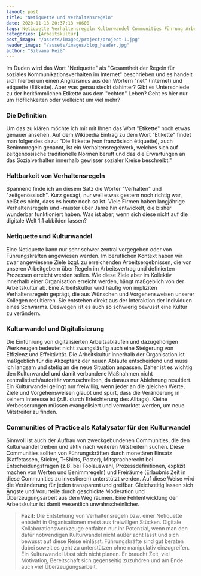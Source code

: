 ```yaml
---
layout: post
title: "Netiquette und Verhaltensregeln"
date: 2020-11-13 20:37:13 +0600
tags: Netiquette Verhaltensregeln Kulturwandel Communities Führung Arbeitskultur
categories: [Arbeitskultur]
post_image: "/assets/images/project/project-1.jpg"
header_image: "/assets/images/blog_header.jpg"
author: "Silvana Heiß"
---
```

Im Duden wird das Wort "Netiquette" als "Gesamtheit der Regeln für soziales Kommunikationsverhalten im Internet" beschrieben und es handelt sich hierbei um einen Anglizismus aus den Wörtern "net" (Internet) und etiquette (Etikette). Aber was genau steckt dahinter? Gibt es Unterschiede zu der herkömmlichen Etikette aus dem "echten" Leben? Geht es hier nur um Höflichkeiten oder vielleicht um viel mehr?

### Die Definition
Um das zu klären möchte ich mir mit Ihnen das Wort "Etikette" noch etwas genauer ansehen. Auf dem Wikipedia Eintrag zu dem Wort "Etikette" findet man folgendes dazu: "Die Etikette (von französisch étiquette), auch Benimmregeln genannt, ist ein Verhaltensregelwerk, welches sich auf zeitgenössische traditionelle Normen beruft und das die Erwartungen an das Sozialverhalten innerhalb gewisser sozialer Kreise beschreibt." 

### Haltbarkeit von Verhaltensregeln
Spannend finde ich an diesem Satz die Wörter "Verhalten" und "zeitgenössisch". Kurz gesagt, nur weil etwas gestern noch richtig war, heißt es nicht, dass es heute noch so ist. Viele Firmen haben langjährige Verhaltensregeln und -muster über Jahre hin entwickelt, die bisher wunderbar funktioniert haben. Was ist aber, wenn sich diese nicht auf die digitale Welt 1:1 abbilden lassen? 

### Netiquette und Kulturwandel
Eine Netiquette kann nur sehr schwer zentral vorgegeben oder von Führungskräften angewiesen werden. Im beruflichen Kontext haben wir zwar angewiesene Ziele bzgl. zu erreichenden Arbeitsergebnissen, die von unseren Arbeitgebern über Regeln im Arbeitsvertrag und definierten Prozessen erreicht werden sollen. Wie diese Ziele aber im Kollektiv innerhalb einer Organisation erreicht werden, hängt maßgeblich von der Arbeitskultur ab. Eine Arbeitskultur wird häufig von impliziten Verhaltensregeln geprägt, die aus Wünschen und Vorgehensweisen unserer Kollegen resultieren. Sie entstehen direkt aus der Interaktion der Individuen eines Schwarms. Deswegen ist es auch so schwierig bewusst eine Kultur zu verändern.

### Kulturwandel und Digitalisierung
Die Einführung von digitalisierten Arbeitsabläufen und dazugehörigen Werkzeugen bedeutet nicht zwangsläufig auch eine Steigerung von Effizienz und Effektivität. Die Arbeitskultur innerhalb der Organisation ist maßgeblich für die Akzeptanz der neuen Abläufe entscheidend und muss ich langsam und stetig an die neue Situation anpassen. Daher ist es wichtig den Kulturwandel und damit verbundene Maßnahmen nicht zentralistisch/autoritär vorzuschreiben, da daraus nur Ablehnung resultiert. Ein Kulturwandel gelingt nur freiwillig, wenn jeder an die gleichen Werte, Ziele und Vorgehensweisen glaubt und spürt, dass die Veränderung in seinem Interesse ist (z.B. durch Erleichterung des Alltags). Kleine Verbesserungen müssen evangelisiert und vermarktet werden, um neue Mitstreiter zu finden. 

### Communities of Practice als Katalysator für den Kulturwandel
Sinnvoll ist auch der Aufbau von zweckgebundenen Communities, die den Kulturwandel treiben und aktiv nach weiteren Mitstreitern suchen. Diese Communities sollten von Führungskräften durch monetären Einsatz (Kaffetassen, Sticker, T-Shirts, Poster), Mitspracherecht bei Entscheidungsfragen (z.B. bei Toolauswahl, Prozessdefinitionen, explizit machen von Werten und Benimmregeln) und Freiräume (Erlaubnis Zeit in diese Communities zu investieren) unterstützt werden. Auf diese Weise wird die Veränderung für jeden transparent und greifbar. Gleichzeitig lassen sich Ängste und Vorurteile durch geschickte Moderation und Überzeugungsarbeit  aus dem Weg räumen. Eine Fehlentwicklung der Arbeitskultur ist damit wesentlich unwahrscheinlicher. 

> __Fazit:__
> Die Entstehung von Verhaltensregeln bzw. einer Netiquette entsteht in Organisationen meist aus freiwillgen Stücken. Digitale Kollaborationswerkzeuge entfalten nur ihr Potenzial, wenn man den dafür notwendigen Kulturwandel nicht außer acht lässt und sich bewusst auf diese Reise einlässt. Führungskräfte sind gut beraten dabei soweit es geht zu unterstützen ohne manipulativ einzugreifen. Ein Kulturwandel lässt sich nicht planen. Er braucht Zeit, viel Motivation, Bereitschaft sich gegenseitig zuzuhören und am Ende auch viel Überzeugungsarbeit.